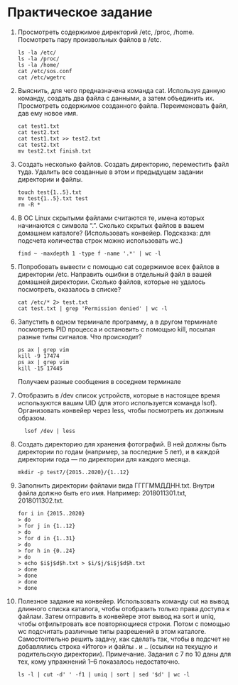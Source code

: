 # Практическое задание

1. Просмотреть содержимое директорий /etc, /proc, /home. Посмотреть пару произвольных файлов в /etc.

    ```shell script
    ls -la /etc/
    ls -la /proc/
    ls -la /home/
    cat /etc/sos.conf
    cat /etc/wgetrc
    ```
   
2. Выяснить, для чего предназначена команда cat. Используя данную команду, создать два файла с данными, а затем объединить их. Просмотреть содержимое созданного файла. Переименовать файл, дав ему новое имя.

    ```shell script
    cat test1.txt
    cat test2.txt
    cat test1.txt >> test2.txt
    cat test2.txt
    mv test2.txt finish.txt
    ```

3. Создать несколько файлов. Создать директорию, переместить файл туда. Удалить все созданные в этом и предыдущем задании директории и файлы.

    ```shell script
    touch test{1..5}.txt
    mv test{1..5}.txt test
    rm -R *
    ```

4. В ОС Linux скрытыми файлами считаются те, имена которых начинаются с символа “.”. Сколько скрытых файлов в вашем домашнем каталоге? (Использовать конвейер. Подсказка: для подсчета количества строк можно использовать wc.)

    ```shell script
    find ~ -maxdepth 1 -type f -name '.*' | wc -l
    ```

5. Попробовать вывести с помощью cat содержимое всех файлов в директории /etc. Направить ошибки в отдельный файл в вашей домашней директории. Сколько файлов, которые не удалось посмотреть, оказалось в списке?
    ```shell script
    cat /etc/* 2> test.txt
    cat test.txt | grep 'Permission denied' | wc -l
    ```

6. Запустить в одном терминале программу, а в другом терминале посмотреть PID процесса и остановить с помощью kill, посылая разные типы сигналов. Что происходит?

    ```shell script
    ps ax | grep vim
    kill -9 17474
    ps ax | grep vim
    kill -15 17445
    ```
    Получаем разные сообщения в соседнем терминале

7. Отобразить в /dev список устройств, которые в настоящее время используются вашим UID (для этого используется команда lsof). Организовать конвейер через less, чтобы посмотреть их должным образом. 
    
   ```shell script
     lsof /dev | less
    ```

8. Cоздать директорию для хранения фотографий. В ней должны быть директории по годам (например, за последние 5 лет), и в каждой директории года — по директории для каждого месяца. 

    ```shell script
    mkdir -p test7/{2015..2020}/{1..12}
    ```

9. Заполнить директории файлами вида ГГГГММДДНН.txt. Внутри файла должно быть его имя. Например: 2018011301.txt, 2018011302.txt.
    ```shell script
    for i in {2015..2020}
    > do
    > for j in {1..12}
    > do
    > for d in {1..31}
    > do
    > for h in {0..24}
    > do
    > echo $i$j$d$h.txt > $i/$j/$i$j$d$h.txt
    > done
    > done
    > done
    > done
    ```

10. Полезное задание на конвейер. Использовать команду cut на вывод длинного списка каталога, чтобы отобразить только права доступа к файлам. Затем отправить в конвейере этот вывод на sort и uniq, чтобы отфильтровать все повторяющиеся строки. Потом с помощью wc подсчитать различные типы разрешений в этом каталоге. Самостоятельно решить задачу, как сделать так, чтобы в подсчет не добавлялись строка «Итого» и файлы . и .. (ссылки на текущую и родительскую директории).
Примечание. Задания с 7 по 10 даны для тех, кому упражнений 1–6 показалось недостаточно.

    ```shell script
    ls -l | cut -d' ' -f1 | uniq | sort | sed '$d' | wc -l
    ```